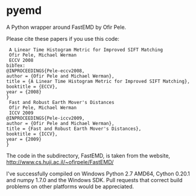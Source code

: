 pyemd
=====

A Python wrapper around FastEMD by Ofir Pele.

Please cite these papers if you use this code:

     A Linear Time Histogram Metric for Improved SIFT Matching
     Ofir Pele, Michael Werman
     ECCV 2008
    bibTex:
    @INPROCEEDINGS{Pele-eccv2008,
    author = {Ofir Pele and Michael Werman},
    title = {A Linear Time Histogram Metric for Improved SIFT Matching},
    booktitle = {ECCV},
    year = {2008}
    }
     Fast and Robust Earth Mover's Distances
     Ofir Pele, Michael Werman
     ICCV 2009
    @INPROCEEDINGS{Pele-iccv2009,
    author = {Ofir Pele and Michael Werman},
    title = {Fast and Robust Earth Mover's Distances},
    booktitle = {ICCV},
    year = {2009}
    }

The code in the subdirectory, FastEMD, is taken from the website,
http://www.cs.huji.ac.il/~ofirpele/FastEMD/

I've successfully compiled on Windows Python 2.7 AMD64,
Cython 0.20.1 and numpy 1.7.0 and the Windows SDK. Pull requests
that correct build problems on other platforms would be appreciated.
